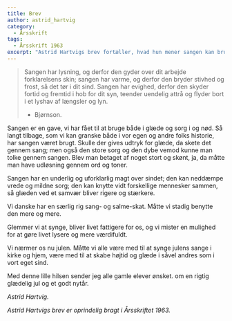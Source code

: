 ```yaml
---
title: Brev
author: astrid_hartvig
category:
  - Årsskrift
tags:
  - Årsskrift 1963
excerpt: "Astrid Hartvigs brev fortæller, hvad hun mener sangen kan bruges til"
---
```


> Sangen har lysning, og derfor den gyder over dit arbejde forklarelsens skin; sangen har varme, og derfor den bryder stivhed og frost, så det tør i dit sind. Sangen har evighed, derfor den skyder fortid og fremtid i hob for dit syn, teender uendelig attrå og flyder bort i et lyshav af længsler og lyn.
>
> - Bjørnson.

Sangen er en gave, vi har fået til at bruge både i glæde og sorg i og nød. Så langt tilbage, som vi kan granske både i vor egen og andre folks historie, har sangen været brugt. Skulle der gives udtryk for glæde, da skete det gennem sang; men også den store sorg og den dybe vemod kunne man tolke gennem sangen. Blev man betaget af noget stort og skønt, ja, da måtte man have udløsning gennem ord og toner.

Sangen har en underlig og uforklarlig magt over sindet; den kan neddæmpe vrede og mildne sorg; den kan knytte vidt forskellige mennesker sammen, så glæden ved et samvær bliver rigere og stærkere.

Vi danske har en særlig rig sang- og salme-skat. Måtte vi stadig benytte den mere og mere.

Glemmer vi at synge, bliver livet fattigere for os, og vi mister en mulighed for at gøre livet lysere og mere værdifuldt.

Vi nærmer os nu julen. Måtte vi alle være med til at synge julens sange i kirke og hjem, være med til at skabe højtid og glæde i såvel andres som i vort eget sind.

Med denne lille hilsen sender jeg alle gamle elever ønsket. om en rigtig glædelig jul og et godt nytår.

_Astrid Hartvig._

_Astrid Hartvigs brev er oprindelig bragt i Årsskriftet 1963._
